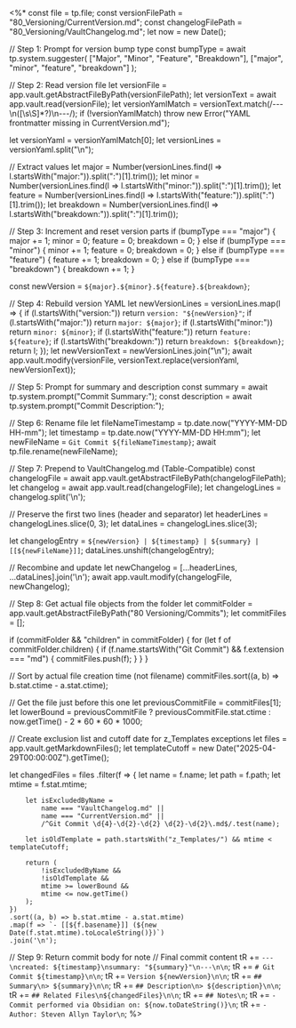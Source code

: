 <%*
const file = tp.file;
const versionFilePath = "80_Versioning/CurrentVersion.md";
const changelogFilePath = "80_Versioning/VaultChangelog.md";
let now = new Date();

// Step 1: Prompt for version bump type
const bumpType = await tp.system.suggester(
	["Major", "Minor", "Feature", "Breakdown"],
	["major", "minor", "feature", "breakdown"]
);

// Step 2: Read version file
let versionFile = app.vault.getAbstractFileByPath(versionFilePath);
let versionText = await app.vault.read(versionFile);
let versionYamlMatch = versionText.match(/---\n([\s\S]*?)\n---/);
if (!versionYamlMatch) throw new Error("YAML frontmatter missing in CurrentVersion.md");

let versionYaml = versionYamlMatch[0];
let versionLines = versionYaml.split("\n");

// Extract values
let major = Number(versionLines.find(l => l.startsWith("major:")).split(":")[1].trim());
let minor = Number(versionLines.find(l => l.startsWith("minor:")).split(":")[1].trim());
let feature = Number(versionLines.find(l => l.startsWith("feature:")).split(":")[1].trim());
let breakdown = Number(versionLines.find(l => l.startsWith("breakdown:")).split(":")[1].trim());

// Step 3: Increment and reset version parts
if (bumpType === "major") {
	major += 1; minor = 0; feature = 0; breakdown = 0;
} else if (bumpType === "minor") {
	minor += 1; feature = 0; breakdown = 0;
} else if (bumpType === "feature") {
	feature += 1; breakdown = 0;
} else if (bumpType === "breakdown") {
	breakdown += 1;
}

const newVersion = `${major}.${minor}.${feature}.${breakdown}`;

// Step 4: Rebuild version YAML
let newVersionLines = versionLines.map(l => {
	if (l.startsWith("version:")) return `version: "${newVersion}"`;
	if (l.startsWith("major:")) return `major: ${major}`;
	if (l.startsWith("minor:")) return `minor: ${minor}`;
	if (l.startsWith("feature:")) return `feature: ${feature}`;
	if (l.startsWith("breakdown:")) return `breakdown: ${breakdown}`;
	return l;
});
let newVersionText = newVersionLines.join("\n");
await app.vault.modify(versionFile, versionText.replace(versionYaml, newVersionText));

// Step 5: Prompt for summary and description
const summary = await tp.system.prompt("Commit Summary:");
const description = await tp.system.prompt("Commit Description:");

// Step 6: Rename file
let fileNameTimestamp = tp.date.now("YYYY-MM-DD HH-mm");
let timestamp = tp.date.now("YYYY-MM-DD HH:mm");
let newFileName = `Git Commit ${fileNameTimestamp}`;
await tp.file.rename(newFileName);

// Step 7: Prepend to VaultChangelog.md (Table-Compatible)
const changelogFile = await app.vault.getAbstractFileByPath(changelogFilePath);
let changelog = await app.vault.read(changelogFile);
let changelogLines = changelog.split('\n');

// Preserve the first two lines (header and separator)
let headerLines = changelogLines.slice(0, 3);
let dataLines = changelogLines.slice(3);

let changelogEntry = `${newVersion} | ${timestamp} | ${summary} | [[${newFileName}]]`;
dataLines.unshift(changelogEntry);

// Recombine and update
let newChangelog = [...headerLines, ...dataLines].join('\n');
await app.vault.modify(changelogFile, newChangelog);


// Step 8: Get actual file objects from the folder
let commitFolder = app.vault.getAbstractFileByPath("80 Versioning/Commits");
let commitFiles = [];

if (commitFolder && "children" in commitFolder) {
	for (let f of commitFolder.children) {
		if (f.name.startsWith("Git Commit") && f.extension === "md") {
			commitFiles.push(f);
		}
	}
}

// Sort by actual file creation time (not filename)
commitFiles.sort((a, b) => b.stat.ctime - a.stat.ctime);

// Get the file just before this one
let previousCommitFile = commitFiles[1];
let lowerBound = previousCommitFile ? previousCommitFile.stat.ctime : now.getTime() - 2 * 60 * 60 * 1000;

// Create exclusion list and cutoff date for z_Templates exceptions
let files = app.vault.getMarkdownFiles();
let templateCutoff = new Date("2025-04-29T00:00:00Z").getTime();

let changedFiles = files
	.filter(f => {
		let name = f.name;
		let path = f.path;
		let mtime = f.stat.mtime;

		let isExcludedByName =
			name === "VaultChangelog.md" ||
			name === "CurrentVersion.md" ||
			/^Git Commit \d{4}-\d{2}-\d{2} \d{2}-\d{2}\.md$/.test(name);

		let isOldTemplate = path.startsWith("z_Templates/") && mtime < templateCutoff;

		return (
			!isExcludedByName &&
			!isOldTemplate &&
			mtime >= lowerBound &&
			mtime <= now.getTime()
		);
	})
	.sort((a, b) => b.stat.mtime - a.stat.mtime)
	.map(f => `- [[${f.basename}]] (${new Date(f.stat.mtime).toLocaleString()})`)
	.join('\n');

// Step 9: Return commit body for note
// Final commit content
tR += `---\ncreated: ${timestamp}\nsummary: "${summary}"\n---\n\n`;
tR += `# Git Commit ${timestamp}\n\n`;
tR += `Version ${newVersion}\n\n`;
tR += `## Summary\n> ${summary}\n\n`;
tR += `## Description\n> ${description}\n\n`;
tR += `## Related Files\n${changedFiles}\n\n`;
tR += `## Notes\n`;
tR += `- Commit performed via Obsidian on: ${now.toDateString()}\n`;
tR += `- Author: Steven Allyn Taylor\n`;
%>
